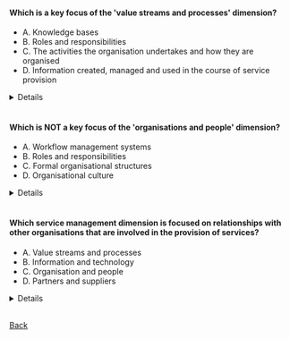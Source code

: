 #### Which is a key focus of the 'value streams and processes' dimension? 
- A. Knowledge bases
- B. Roles and responsibilities
- C. The activities the organisation undertakes and how they are organised
- D. Information created, managed and used in the course of service provision
<details>
  C. The activities the organisation undertakes and how they are organised
</details>
<br>

#### Which is NOT a key focus of the 'organisations and people' dimension?
- A. Workflow management systems
- B. Roles and responsibilities
- C. Formal organisational structures
- D. Organisational culture
<details>
  A. Workflow management systems
</details>
<br>

#### Which service management dimension is focused on relationships with other organisations that are involved in the provision of services?
- A. Value streams and processes
- B. Information and technology
- C. Organisation and people
- D. Partners and suppliers
<details>
  D. Partners and suppliers
</details>
<br>

[Back](README.md)
